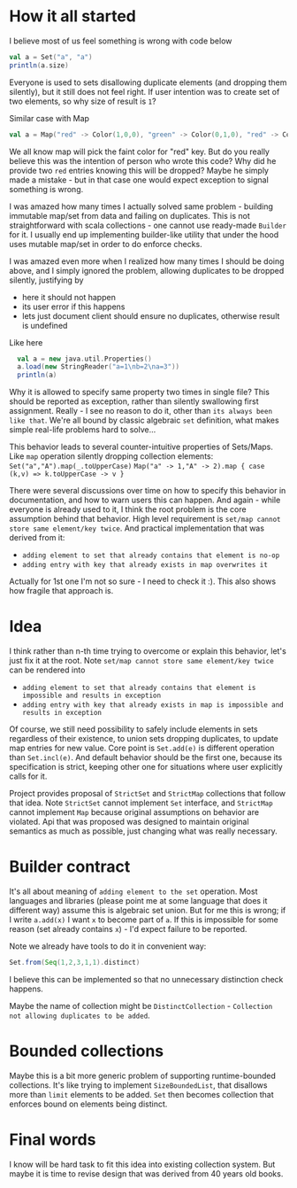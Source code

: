 # How it all started

I believe most of us feel something is wrong with code below
```scala
val a = Set("a", "a")
println(a.size)
```

Everyone is used to sets disallowing duplicate elements (and dropping them silently),
but it still does not feel right. If user intention was to create set of two elements,
so why size of result is `1`?

Similar case with Map
```scala
val a = Map("red" -> Color(1,0,0), "green" -> Color(0,1,0), "red" -> Color(0.9,0,0))
```
We all know map will pick the faint color for "red" key. But do you really believe this 
was the intention of person who wrote this code? Why did he provide two `red` entries
knowing this will be dropped? Maybe he simply made a mistake - but in that case
one would expect exception to signal something is wrong.

I was amazed how many times I actually solved same problem - building
immutable map/set from data and failing on duplicates. This is not straightforward
with scala collections - one cannot use ready-made `Builder` for it. 
I usually end up implementing builder-like utility that under the hood uses mutable
map/set in order to do enforce checks.

I was amazed even more when I realized how many times I should be doing above,
and I simply ignored the problem, allowing duplicates to be dropped silently, justifying by
- here it should not happen
- its user error if this happens
- lets just document client should ensure no duplicates, otherwise result is undefined

Like here
```scala
  val a = new java.util.Properties()
  a.load(new StringReader("a=1\nb=2\na=3"))
  println(a)
```

Why it is allowed to specify same property two times in single file?
This should be reported as exception, rather than silently swallowing
first assignment. Really - I see no reason to do it, other than
`its always been like that`. We're all bound by classic algebraic
`set` definition, what makes simple real-life problems hard to solve...


This behavior leads to several counter-intuitive properties of Sets/Maps.
Like `map` operation silently dropping collection elements:
```Set("a","A").map(_.toUpperCase)```
```Map("a" -> 1,"A" -> 2).map { case (k,v) => k.toUpperCase -> v }```

There were several discussions over time on how to specify this behavior in documentation,
and how to warn users this can happen. And again - while everyone is already used to it,
I think the root problem is the core assumption behind that behavior.
High level requirement is `set/map cannot store same element/key twice`.
And practical implementation that was derived from it:
 - `adding element to set that already contains that element is no-op`
 - `adding entry with key that already exists in map overwrites it`

Actually for 1st one I'm not so sure - I need to check it :). This also shows how fragile
that approach is.

# Idea

I think rather than n-th time trying to overcome or explain this behavior, let's just fix it at the root.
Note `set/map cannot store same element/key twice` can be rendered into
- `adding element to set that already contains that element is impossible and results in exception`
- `adding entry with key that already exists in map is impossible and results in exception`

Of course, we still need possibility to safely include elements in sets regardless of their existence,
to union sets dropping duplicates, to update map entries for new value. Core point is
`Set.add(e)` is different operation than `Set.incl(e)`. And default behavior should be the first 
one, because its specification is strict, keeping other one for situations where user 
explicitly calls for it.

Project provides proposal of `StrictSet` and `StrictMap` collections that follow that idea.
Note `StrictSet` cannot implement `Set` interface, and `StrictMap` cannot implement `Map`
because original assumptions on behavior are violated. Api that was proposed was designed to 
maintain original semantics as much as possible, just changing what was really necessary.

# Builder contract

It's all about meaning of `adding element to the set` operation.
Most languages and libraries (please point me at some language that does it different way)
assume this is algebraic set union. But for me this is wrong;
if I write `a.add(x)` I want `x` to become part of `a`. If this is impossible for some reason
(set already contains `x`) - I'd expect failure to be reported.

Note we already have tools to do it in convenient way:
```scala
Set.from(Seq(1,2,3,1,1).distinct)
```

I believe this can be implemented so that no unnecessary distinction check happens.

Maybe the name of collection might be `DistinctCollection` - `Collection not allowing duplicates to be added`.

# Bounded collections

Maybe this is a bit more generic problem of supporting runtime-bounded collections.
It's like trying to implement `SizeBoundedList`, that disallows more than `limit` elements to be added.
`Set` then becomes collection that enforces bound on elements being distinct.

# Final words

I know will be hard task to fit this idea into existing collection system. 
But maybe it is time to revise design that was derived from 40 years old books.

